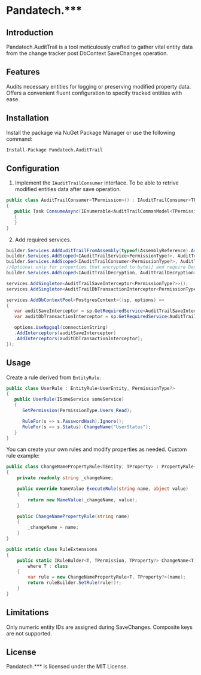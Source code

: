 # Pandatech.***

## Introduction
Pandatech.AuditTrail is a tool meticulously crafted to gather vital entity data from the change tracker post DbContext SaveChanges operation.

## Features
Audits necessary entities for logging or preserving modified property data.
Offers a convenient fluent configuration to specify tracked entities with ease.

## Installation
Install the package via NuGet Package Manager or use the following command:

```bash
Install-Package Pandatech.AuditTrail
```
## Configuration
1. Implement the `IAuditTrailConsumer` interface.
To be able to retrive modified entities data after save operation.
```csharp
public class AuditTrailConsumer<TPermission>() : IAuditTrailConsumer<TPermission>
{
   public Task ConsumeAsync(IEnumerable<AuditTrailCommanModel<TPermission>> entities, CancellationToken cancellationToken = default)
   {
   }
}
```

2. Add required services.

```csharp
builder.Services.AddAuditTrailFromAssembly(typeof(AssemblyReference).Assembly);
builder.Services.AddScoped<IAuditTrailService<PermissionType?>, AuditTrailService<PermissionType?>>();
builder.Services.AddScoped<IAuditTrailConsumer<PermissionType?>, AuditTrailConsumer<PermissionType?>>();
//Optional only for properties that encrypted to byte[] and require Decryption.
builder.Services.AddScoped<IAuditTrailDecryption, AuditTrailDecryption>(); 

services.AddSingleton<AuditTrailSaveInterceptor<PermissionType?>>();
services.AddSingleton<AuditTrailDbTransactionInterceptor<PermissionType?>>();

services.AddDbContextPool<PostgresContext>((sp, options) =>
{
   var auditSaveInterceptor = sp.GetRequiredService<AuditTrailSaveInterceptor<PermissionType?>>();
   var auditDbTransactionInterceptor = sp.GetRequiredService<AuditTrailDbTransactionInterceptor<PermissionType?>>();

   options.UseNpgsql(connectionString)
   .AddInterceptors(auditSaveInterceptor)
   .AddInterceptors(auditDbTransactionInterceptor);
});
```

## Usage

Create a rule derived from `EntityRule`.

```csharp
public class UserRule : EntityRule<UserEntity, PermissionType?>
{
   public UserRule(ISomeService someService)
   {
      SetPermission(PermissionType.Users_Read);

      RuleFor(s => s.PasswordHash).Ignore();
      RuleFor(s => s.Status).ChangeName("UserStatus");
   }
}
```

You can create your own rules and modify properties as needed.
Custom rule example:
```csharp
public class ChangeNamePropertyRule<TEntity, TProperty> : PropertyRule<TEntity, TProperty>
{
    private readonly string _changeName;

    public override NameValue ExecuteRule(string name, object value)
    {
        return new NameValue(_changeName, value);
    }

    public ChangeNamePropertyRule(string name)
    {
        _changeName = name;
    }
}

public static class RuleExtensions
{
    public static IRuleBulder<T, TPermission, TProperty?> ChangeName<T, TPermission, TProperty>(this IRuleBulder<T, TPermission, TProperty> ruleBuilder, string name)
        where T : class
    {
        var rule = new ChangeNamePropertyRule<T, TProperty?>(name);
        return ruleBuilder.SetRule(rule!)!;
    }
}
```

## Limitations

Only numeric entity IDs are assigned during SaveChanges.
Composite keys are not supported.

## License

Pandatech.*** is licensed under the MIT License.
